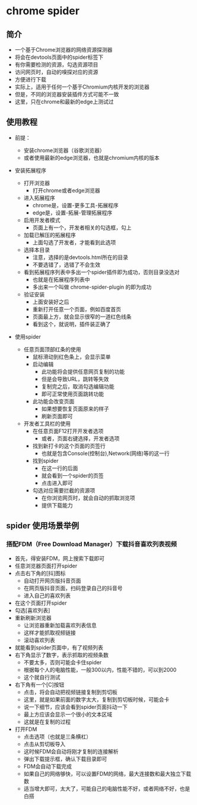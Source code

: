 # chrome spider

## 简介
- 一个基于Chrome浏览器的网络资源探测器
- 将会在devtools页面中的spider标签下
- 有你需要检测的资源，勾选资源项目
- 访问网页时，自动的嗅探对应的资源
- 方便进行下载
- 实际上，适用于任何一个基于Chromium内核开发的浏览器
- 但是，不同的浏览器安装插件方式可能不一致
- 这里，只在chrome和最新的edge上测试过

## 使用教程
- 前提：
	- 安装chrome浏览器（谷歌浏览器）
	- 或者使用最新的edge浏览器，也就是chromium内核的版本
	
- 安装拓展程序
	- 打开浏览器
	    - 打开chrome或者edge浏览器
	- 进入拓展程序
	    - chrome是，设置-更多工具-拓展程序
	    - edge是，设置-拓展-管理拓展程序
	- 启用开发者模式
	    - 页面上有一个，开发者相关的勾选框，勾上
	- 加载已解压的拓展程序
	    - 上面勾选了开发者，才能看到此选项
	- 选择本目录
	    - 注意，选择的是devtools.html所在的目录
	    - 不要选错了，选错了不会生效
	- 看到拓展程序列表中多出一个spider插件即为成功，否则目录没选对
	    - 也就是在拓展程序列表中
	    - 多出来一个叫做 chrome-spider-plugin 的即为成功
	- 验证安装
        - 上面安装好之后
        - 重新打开任意一个页面，例如百度首页
        - 页面最上方，就会显示很窄的一道红色线条
        - 看到这个，就说明，插件装正确了
        
- 使用spider
    - 任意页面顶部红条的使用
        - 鼠标滑动到红色条上，会显示菜单
        - 启动编辑
            - 此功能将会提供任意网页复制的功能
            - 但是会导致URL，跳转等失效
            - 复制完之后，取消勾选编辑功能
            - 即可正常使用页面跳转功能
        - 此功能会改变页面
            - 如果想要恢复页面原来的样子
            - 刷新页面即可
    - 开发者工具栏的使用
        - 在任意页面F12打开开发者选项
            - 或者，页面右键选择，开发者选项
        - 找到新打卡的这个页面的页签行
            - 也就是包含Console(控制台),Network(网络)等的这一行
        - 找到spider
            - 在这一行的后面
            - 就会看到一个spider的页签
            - 点击进入即可
        - 勾选对应需要拦截的资源项
            - 在你浏览网页时，就会自动的抓取浏览项
            - 提供下载能力

## spider 使用场景举例
### 搭配FDM（Free Download Manager）下载抖音喜欢列表视频
- 首先，得安装FDM，网上搜索下载即可
- 任意浏览器页面打开spider
- 点击右下角的[抖]图标
    - 自动打开网页版抖音页面
    - 在网页版抖音页面，扫码登录自己的抖音号
    - 进入自己的喜欢列表
- 在这个页面打开spider
- 勾选[喜欢列表]
- 重新刷新浏览器
    - 让浏览器重新加载喜欢列表信息
    - 这样才能抓取视频链接
    - 滚动喜欢列表
- 就能看到spider页面中，有了视频列表
- 右下角显示了数字，表示抓取的视频条数
    - 不要太多，否则可能会卡住spider
    - 根据每个人的电脑性能，一般300以内，性能不错的，可以到2000
    - 这个就自行测试
- 右下角有一个[C]按钮
    - 点击，将会自动把视频链接复制到剪切板
    - 这里，就是如果前面的数字太大，复制到剪切板时候，可能会卡
    - 说一下细节，应该会看到spider页面抖动一下
    - 最上方应该会显示一个很小的文本区域
    - 这就是在复制的过程
- 打开FDM
    - 点击选项（也就是三条横杠）
    - 点击从剪切板导入
    - 这时候FDM会自动将刚才复制的连接解析
    - 弹出下载提示框，确认下载目录即可
    - FDM会自动下载完成
    - 如果自己的网络够快，可以设置FDM的网络，最大连接数和最大独立下载数
    - 适当增大即可，太大了，可能自己的电脑性能不好，或者网络不好，也是白搭

    
	
	
